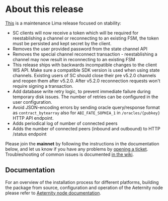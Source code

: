 # About this release

[This](https://github.com/aeternity/aeternity/releases/tag/v5.2.0) is a maintenance Lima release
focused on stability:

* SC clients will now receive a token which will be required for reestablishing a channel or
reconnecting to an existing FSM, the token must be persisted and kept secret by the client.
* Removes the user provided password from the state channel API
* Removes the special channel reconnect transaction -
reestablishing a channel may now result in reconnecting to an existing FSM
* This release ships with backwards incompatible changes to the client WS API. 
Make sure a compatible SDK version is used when using state channels. Existing users of SC should
close their pre v5.2.0 channels and reopen them after v5.2.0. After v5.2.0 reconnection requests won't
require signing a transaction.
* Add database write retry logic, to prevent immediate failure during temporary
  disk issues. The number of retries can be configured in the user configuration.
* Avoid JSON-encoding errors by sending oracle query/response format as `contract_bytearray` also
  for `ABI_FATE_SOPHIA_1` in `/oracles/{pubkey}` HTTP API endpoint.
* Adds periodical log of number of connected peers
* Adds the number of connected peers (inbound and outbound) to HTTP /status endpoint

Please join the **mainnet** by following the instructions in the documentation below,
and let us know if you have any problems by [opening a ticket](https://github.com/aeternity/aeternity/issues).
Troubleshooting of common issues is documented [in the wiki](https://github.com/aeternity/aeternity/wiki/Troubleshooting).

## Documentation

For an overview of the installation process for different platforms,
building the package from source, configuration and operation of the Aeternity
node please refer to [Aeternity node documentation](https://docs.aeternity.io/).
